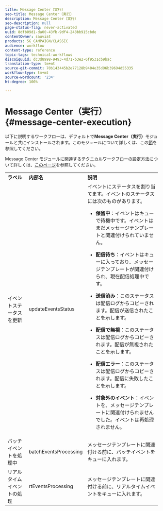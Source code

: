 ```yaml
---
title: Message Center（実行）
seo-title: Message Center（実行）
description: Message Center（実行）
seo-description: null
page-status-flag: never-activated
uuid: 8dfb09d1-da00-43fb-9df4-243bb915cbde
contentOwner: sauviat
products: SG_CAMPAIGN/CLASSIC
audience: workflow
content-type: reference
topic-tags: technical-workflows
discoiquuid: dc3d8998-9493-4d71-b3e2-6f9531cb9bac
translation-type: tm+mt
source-git-commit: 70b143445b2e77128b9404e35d96b39694d55335
workflow-type: tm+mt
source-wordcount: '234'
ht-degree: 100%

---
```



# Message Center（実行）{#message-center-execution}

以下に説明するワークフローは、デフォルトで&#x200B;**Message Center（実行）**&#x200B;モジュールと共にインストールされます。このモジュールについて詳しくは、この[節](../../message-center/using/about-transactional-messaging.md)を参照してください。

Message Center モジュールに関連するテクニカルワークフローの設定方法について詳しくは、[このページ](../../message-center/using/technical-workflows.md)を参照してください。

<table> 
 <tbody> 
  <tr> 
   <td> <strong>ラベル</strong><br /> </td> 
   <td> <strong>内部名</strong><br /> </td> 
   <td> <strong>説明</strong><br /> </td> 
  </tr> 
  <tr> 
   <td> <span class="uicontrol">イベントステータスを更新</span> <br /> </td> 
   <td> <span class="uicontrol">updateEventsStatus</span> <br /> </td> 
   <td> イベントにステータスを割り当てます。イベントのステータスには次のものがあります。<br /> 
    <ul> 
     <li> <p><strong>保留中</strong>：イベントはキューで待機中です。イベントはまだメッセージテンプレートと関連付けられていません。</p> </li> 
     <li> <p><strong>配信待ち</strong>：イベントはキューに入っており、メッセージテンプレートが関連付けられ、現在配信処理中です。</p> </li> 
     <li> <p><strong>送信済み</strong>：このステータスは配信ログからコピーされます。配信が送信されたことを示します。</p> </li> 
     <li> <p><strong>配信で無視</strong>：このステータスは配信ログからコピーされます。配信が無視されたことを示します。</p> </li> 
     <li> <p><strong>配信エラー</strong>：このステータスは配信ログからコピーされます。配信に失敗したことを示します。</p> </li> 
     <li> <p><strong>対象外のイベント</strong>：イベントを、メッセージテンプレートに関連付けられませんでした。イベントは再処理されません。</p> </li> 
    </ul> </td> 
  </tr> 
  <tr> 
   <td> <span class="uicontrol">バッチイベントを処理中</span> <br /> </td> 
   <td> <span class="uicontrol">batchEventsProcessing</span> <br /> </td> 
   <td> メッセージテンプレートに関連付ける前に、バッチイベントをキューに入れます。<br /> </td> 
  </tr> 
  <tr> 
   <td> <span class="uicontrol">リアルタイムイベントの処理</span> <br /> </td> 
   <td> <span class="uicontrol">rtEventsProcessing</span> <br /> </td> 
   <td> メッセージテンプレートに関連付ける前に、リアルタイムイベントをキューに入れます。<br /> </td> 
  </tr> 
 </tbody> 
</table>

